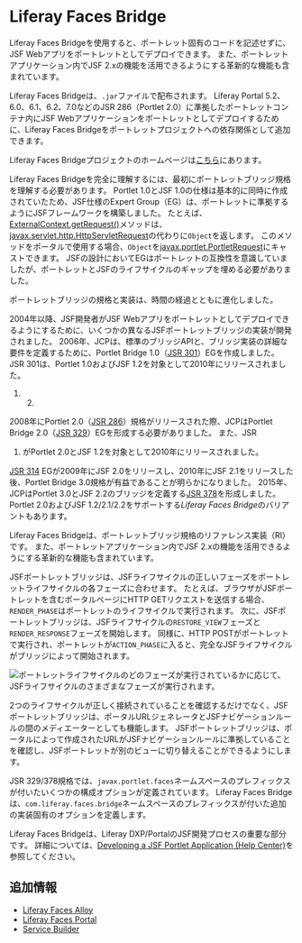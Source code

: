 # Liferay Faces Bridge

Liferay Faces Bridgeを使用すると、ポートレット固有のコードを記述せずに、JSF Webアプリをポートレットとしてデプロイできます。 また、ポートレットアプリケーション内でJSF 2.xの機能を活用できるようにする革新的な機能も含まれています。

Liferay Faces Bridgeは、`.jar`ファイルで配布されます。 Liferay Portal 5.2、6.0、6.1、6.2、7.0などのJSR 286（Portlet 2.0）に準拠したポートレットコンテナ内にJSF Webアプリケーションをポートレットとしてデプロイするために、Liferay Faces Bridgeをポートレットプロジェクトへの依存関係として追加できます。

Liferay Faces Bridgeプロジェクトのホームページは[こちら](https://community.liferay.com/-/faces)にあります。

Liferay Faces Bridgeを完全に理解するには、最初にポートレットブリッジ規格を理解する必要があります。 Portlet 1.0とJSF 1.0の仕様は基本的に同時に作成されていたため、JSF仕様のExpert Group（EG）は、ポートレットに準拠するようにJSFフレームワークを構築しました。 たとえば、[ExternalContext.getRequest()](https://javaee.github.io/javaee-spec/javadocs/javax/faces/context/ExternalContext.html#getRequest--)メソッドは、[javax.servlet.http.HttpServletRequest](https://javaee.github.io/javaee-spec/javadocs/javax/servlet/http/HttpServletRequest.html)の代わりに`Object`を返します。 このメソッドをポータルで使用する場合、`Object`を[javax.portlet.PortletRequest](http://portals.apache.org/pluto/portlet-2.0-apidocs/javax/portlet/PortletRequest.html)にキャストできます。 JSFの設計においてEGはポートレットの互換性を意識していましたが、ポートレットとJSFのライフサイクルのギャップを埋める必要がありました。

ポートレットブリッジの規格と実装は、時間の経過とともに進化しました。

2004年以降、JSF開発者がJSF Webアプリをポートレットとしてデプロイできるようにするために、いくつかの異なるJSFポートレットブリッジの実装が開発されました。 2006年、JCPは、標準のブリッジAPIと、ブリッジ実装の詳細な要件を定義するために、Portlet Bridge 1.0（[JSR 301](http://www.jcp.org/en/jsr/detail?id=301)）EGを作成しました。 JSR 301は、Portlet 1.0およびJSF 1.2を対象として2010年にリリースされました。
1. 2.

2008年にPortlet 2.0（[JSR 286](http://www.jcp.org/en/jsr/detail?id=286)）規格がリリースされた際、JCPはPortlet Bridge 2.0（[JSR 329](http://www.jcp.org/en/jsr/detail?id=329)）EGを形成する必要がありました。 また、JSR
1. がPortlet 2.0とJSF 1.2を対象として2010年にリリースされました。

[JSR 314](http://www.jcp.org/en/jsr/detail?id=314) EGが2009年にJSF 2.0をリリースし、2010年にJSF 2.1をリリースした後、Portlet Bridge 3.0規格が有益であることが明らかになりました。 2015年、JCPはPortlet 3.0とJSF 2.2のブリッジを定義する[JSR 378](http://www.jcp.org/en/jsr/detail?id=378)を形成しました。 Portlet 2.0およびJSF 1.2/2.1/2.2をサポートする*Liferay Faces Bridge*のバリアントもあります。

Liferay Faces Bridgeは、ポートレットブリッジ規格のリファレンス実装（RI）です。 また、ポートレットアプリケーション内でJSF 2.xの機能を活用できるようにする革新的な機能も含まれています。

JSFポートレットブリッジは、JSFライフサイクルの正しいフェーズをポートレットライフサイクルの各フェーズに合わせます。 たとえば、ブラウザがJSFポートレットを含むポータルページにHTTP GETリクエストを送信する場合、`RENDER_PHASE`はポートレットのライフサイクルで実行されます。 次に、JSFポートレットブリッジは、JSFライフサイクルの`RESTORE_VIEW`フェーズと`RENDER_RESPONSE`フェーズを開始します。 同様に、HTTP POSTがポートレットで実行され、ポートレットが`ACTION_PHASE`に入ると、完全なJSFライフサイクルがブリッジによって開始されます。

![ポートレットライフサイクルのどのフェーズが実行されているかに応じて、JSFライフサイクルのさまざまなフェーズが実行されます。](./liferay-faces-bridge/images/01.png)


<!-- Neil stated the following about the JSF Lifecycle image above:

"In the following image, we talk about JSR 286 (Portlet 2.0), but once we're
done with Portlet 3.0 in Liferay 7.1 (very soon) and JSR 378 (Portlet 3.0 Bridge for JSF 2.2, not until the end of Q2 2019), we will need to change that to JSR
1. and also add the HEADER_PHASE."

We'll need to update the image once this is available. -Cody -->

2つのライフサイクルが正しく接続されていることを確認するだけでなく、JSFポートレットブリッジは、ポータルURLジェネレータとJSFナビゲーションルールの間のメディエーターとしても機能します。 JSFポートレットブリッジは、ポータルによって作成されたURLがJSFナビゲーションルールに準拠していることを確認し、JSFポートレットが別のビューに切り替えることができるようにします。

JSR 329/378規格では、`javax.portlet.faces`ネームスペースのプレフィックスが付いたいくつかの構成オプションが定義されています。 Liferay Faces Bridgeは、`com.liferay.faces.bridge`ネームスペースのプレフィックスが付いた追加の実装固有のオプションを定義します。

Liferay Faces Bridgeは、Liferay DXP/PortalのJSF開発プロセスの重要な部分です。 詳細については、[Developing a JSF Portlet Application \(Help Center\)](https://help.liferay.com/hc/en-us/articles/360029069451-Developing-a-JSF-Portlet-Application)を参照してください。

## 追加情報

* [Liferay Faces Alloy](./liferay-faces-alloy.md)
* [Liferay Faces Portal](./liferay-faces-portal.md)
* [Service Builder](../../../data-frameworks/service-builder.md)